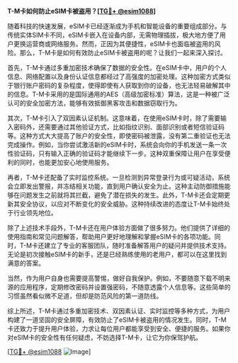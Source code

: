 **T-M卡如何防止eSIM卡被盗用？[[TG💪+ @esim1088](https://t.me/s/esim1088)]**

随着科技的快速发展，eSIM卡已经逐渐成为手机和智能设备的重要组成部分。与传统实体SIM卡不同，eSIM卡嵌入在设备内部，无需物理插拔，极大地方便了用户更换运营商或网络服务。然而，正因为其便捷性，eSIM卡也面临被盗用的风险。那么，T-M卡是如何有效防止eSIM卡被盗用的呢？让我们一起来深入探讨。

首先，T-M卡通过多重加密技术确保了数据的安全性。在eSIM卡中，用户的个人信息、网络配置以及身份认证信息都经过了高强度的加密处理。这种加密方式类似于银行账户密码的复杂程度，使得即使有人获取到你的设备，也无法轻易破解其中的信息。T-M卡采用的是国际通用的AES（高级加密标准）算法，这是一种被广泛认可的安全加密方法，能够有效抵御黑客攻击和数据窃取行为。

其次，T-M卡引入了双因素认证机制。这意味着，在使用eSIM卡时，除了需要输入密码外，还需要通过其他验证方式，比如指纹识别、面部识别或者短信验证码等。这种方式大大提高了账户的安全性，即使密码被泄露，没有第二重验证也无法完成操作。例如，当你尝试激活新的eSIM卡时，系统会向你的手机发送一条一次性验证码，只有输入正确的验证码才能继续下一步。这种双重保障让用户在享受便利的同时，也能更加安心地使用服务。

再者，T-M卡还配备了实时监控系统。一旦检测到异常登录行为或可疑活动，系统会立即发出警报，并冻结相关功能，直到用户确认安全为止。这种主动防御措施能够在问题发生之前就将其拦截，避免了潜在损失的发生。此外，T-M卡还会定期更新其安全协议，以应对不断变化的安全威胁。这种持续改进的态度让T-M卡始终处于行业领先地位。

除了上述技术手段外，T-M卡还在用户体验方面做了很多努力。他们提供了详细的使用指南和常见问题解答，帮助用户更好地理解和掌握eSIM卡的各项功能。同时，T-M卡还建立了专业的客服团队，随时准备解答用户的疑问并提供技术支持。无论是初次接触eSIM卡的新手，还是已经熟练使用的老用户，都可以在这里找到满意的答案。

当然，作为用户自身也需要提高警惕，做好自我保护。例如，不要随意下载不明来源的应用程序，定期修改密码并设置强密码，不随意透露个人信息等。这些简单的习惯虽然看似微不足道，但却是防范风险的第一道防线。

综上所述，T-M卡通过多重加密技术、双因素认证、实时监控等多种方式，为用户构建了一道坚固的安全屏障，有效防止了eSIM卡被盗用的情况发生。同时，T-M卡还致力于提升用户体验，力求让每位用户都能享受到安全、便捷的服务。如果你对eSIM卡的安全性有任何疑虑，不妨选择T-M卡，让它为你保驾护航。

[[TG💪+ @esim1088](https://t.me/s/esim1088) ![Image](https://i.postimg.cc/4NQfJmqS/Snipaste-2025-05-13-00-14-12.png)]